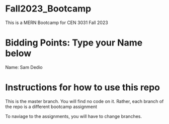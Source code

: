 # Fall2023_Bootcamp
This is a MERN Bootcamp for CEN 3031 Fall 2023

# Bidding Points: Type your Name below
Name: Sam Dedio

# Instructions for how to use this repo
This is the master branch. You will find no code on it.
Rather, each branch of the repo is a different bootcamp assignment

To naviage to the assignments, you will have to change branches.

